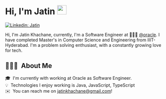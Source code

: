 
# Hi, I'm Jatin  <img src="https://raw.githubusercontent.com/MartinHeinz/MartinHeinz/master/wave.gif" width="30px">

[![Linkedin: Jatin](https://img.shields.io/badge/-Jatin-blue?style=flat-square&logo=Linkedin&logoColor=white&link=https://www.linkedin.com/in/jatinkhachane/)](https://www.linkedin.com/in/jatin-khachane/)

Hi, I'm Jatin Khachane, currently, I'm a Software Engineer at 🙍🏽‍♂️ [@oracle](https://www.oracle.com/). I have completed Master's in Computer Science and Engineering from IIIT-Hyderabad. I'm a  problem solving enthusiast, with a constantly growing love for tech.

## 👨🏻‍💻 &nbsp;About Me

<img align="right" height="0" width="300" alt="GIF" src="https://miro.medium.com/max/1360/1*IRGHmiGsa16stedQvIaZfw.gif" />

🎓 &nbsp;I'm currently with working at Oracle as Software Engineer.\
💡 &nbsp;Technologies I enjoy working is Java, JavaScript, TypeScript\
✉️ &nbsp;You can reach me on jatinkhachane@gmail.com!


<!---
jatinKhachane/jatinKhachane is a ✨ special ✨ repository because its `README.md` (this file) appears on your GitHub profile.
You can click the Preview link to take a look at your changes.
--->
